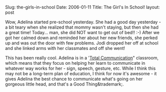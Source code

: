 Slug: the-girls-in-school
Date: 2006-01-11
Title: The Girl's In School!
layout: post

Wow, Adelina started pre-school yesterday. She had a good day yesterday - a bit teary when she realized that mommy wasn't staying, but then she had a great time! Today... man, she did NOT want to get out of bed!! :-) After we got her calmed down and reminded her about her new friends, she perked up and was out the door with few problems. Jodi dropped her off at school and she linked arms with her classmates and off she went!

This has been really cool. Adelina is in a '<a href="http://en.wikipedia.org/wiki/Total_Communication">Total Communication</a>" classroom, which means that they focus on helping her learn to communicate in whatever way works for her - sign, speech, gesture, etc. While I think this may not be a long-term plan of education, I think for now it's awesome - it gives Adelina the best chance to communicate what's going on her gorgeous little head, and that's a Good Thing&trademark;.
